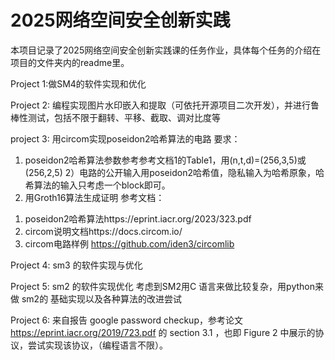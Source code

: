 # 2025网络空间安全创新实践
本项目记录了2025网络空间安全创新实践课的任务作业，具体每个任务的介绍在项目的文件夹内的readme里。

Project 1:做SM4的软件实现和优化

Project 2: 编程实现图片水印嵌入和提取（可依托开源项目二次开发），并进行鲁棒性测试，包括不限于翻转、平移、截取、调对比度等

project 3: 用circom实现poseidon2哈希算法的电路
要求： 
1) poseidon2哈希算法参数参考参考文档1的Table1，用(n,t,d)=(256,3,5)或(256,2,5)
2）电路的公开输入用poseidon2哈希值，隐私输入为哈希原象，哈希算法的输入只考虑一个block即可。
3) 用Groth16算法生成证明
参考文档：
1. poseidon2哈希算法https://eprint.iacr.org/2023/323.pdf
2. circom说明文档https://docs.circom.io/
3. circom电路样例 https://github.com/iden3/circomlib

Project 4: sm3 的软件实现与优化 

Project 5: sm2 的软件实现优化 考虑到SM2用C 语言来做比较复杂，用python来做 sm2的 基础实现以及各种算法的改进尝试

Project 6:  来自报告  google password checkup，参考论文 https://eprint.iacr.org/2019/723.pdf 的 section 3.1 ，也即 Figure 2 中展示的协议，尝试实现该协议，（编程语言不限）。
